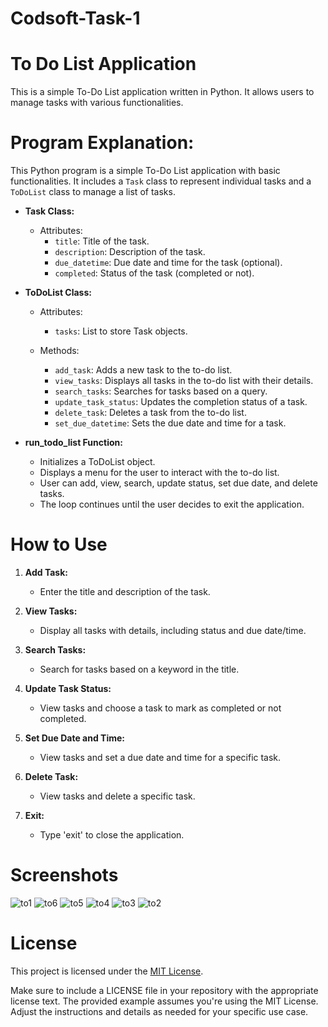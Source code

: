 # Codsoft-Task-1

# To Do List Application

This is a simple To-Do List application written in Python. It allows users to manage tasks with various functionalities.

# Program Explanation:

This Python program is a simple To-Do List application with basic functionalities. It includes a `Task` class to represent individual tasks and a `ToDoList` class to manage a list of tasks.

- **Task Class:**
  - Attributes:
    - `title`: Title of the task.
    - `description`: Description of the task.
    - `due_datetime`: Due date and time for the task (optional).
    - `completed`: Status of the task (completed or not).

- **ToDoList Class:**
  - Attributes:
    - `tasks`: List to store Task objects.

  - Methods:
    - `add_task`: Adds a new task to the to-do list.
    - `view_tasks`: Displays all tasks in the to-do list with their details.
    - `search_tasks`: Searches for tasks based on a query.
    - `update_task_status`: Updates the completion status of a task.
    - `delete_task`: Deletes a task from the to-do list.
    - `set_due_datetime`: Sets the due date and time for a task.

- **run_todo_list Function:**
  - Initializes a ToDoList object.
  - Displays a menu for the user to interact with the to-do list.
  - User can add, view, search, update status, set due date, and delete tasks.
  - The loop continues until the user decides to exit the application.


# How to Use

1. **Add Task:**
   - Enter the title and description of the task.

2. **View Tasks:**
   - Display all tasks with details, including status and due date/time.

3. **Search Tasks:**
   - Search for tasks based on a keyword in the title.

4. **Update Task Status:**
   - View tasks and choose a task to mark as completed or not completed.

5. **Set Due Date and Time:**
   - View tasks and set a due date and time for a specific task.

6. **Delete Task:**
   - View tasks and delete a specific task.

7. **Exit:**
   - Type 'exit' to close the application.

# Screenshots
![to1](https://github.com/Srivarthaniselvam/Codsoft-Task-1/assets/151417502/0cbd6e98-9573-4edc-9a3f-48ecdf8fc1e9)
![to6](https://github.com/Srivarthaniselvam/Codsoft-Task-1/assets/151417502/e9d93be0-74cf-4c3e-bf8b-6d5f18ba17af)
![to5](https://github.com/Srivarthaniselvam/Codsoft-Task-1/assets/151417502/209b6eac-ff07-4f30-bc8c-947a47b7f608)
![to4](https://github.com/Srivarthaniselvam/Codsoft-Task-1/assets/151417502/c4e3622b-abf0-49b8-b761-1e2a3edd2c9c)
![to3](https://github.com/Srivarthaniselvam/Codsoft-Task-1/assets/151417502/d9f2c0df-76b4-4478-95b3-c84fdab410e1)
![to2](https://github.com/Srivarthaniselvam/Codsoft-Task-1/assets/151417502/8b4b0dcb-9a9f-4843-aa8a-bf5e2d86d121)

# License

This project is licensed under the [MIT License](LICENSE).

Make sure to include a LICENSE file in your repository with the appropriate license text. The provided example assumes you're using the MIT License. Adjust the instructions and details as needed for your specific use case.
